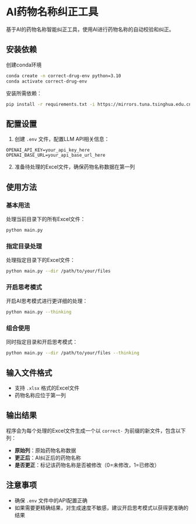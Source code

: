 # AI药物名称纠正工具

基于AI的药物名称智能纠正工具，使用AI进行药物名称的自动校验和纠正。

## 安装依赖

创建conda环境

```bash
conda create -n correct-drug-env python=3.10
conda activate correct-drug-env
```

安装所需依赖：

```bash
pip install -r requirements.txt -i https://mirrors.tuna.tsinghua.edu.cn/pypi/web/simple
```

## 配置设置

1. 创建 `.env` 文件，配置LLM API相关信息：

```env
OPENAI_API_KEY=your_api_key_here
OPENAI_BASE_URL=your_api_base_url_here
```

2. 准备待处理的Excel文件，确保药物名称数据在第一列

## 使用方法

### 基本用法

处理当前目录下的所有Excel文件：

```bash
python main.py
```

### 指定目录处理

处理指定目录下的Excel文件：

```bash
python main.py --dir /path/to/your/files
```

### 开启思考模式

开启AI思考模式进行更详细的处理：

```bash
python main.py --thinking
```

### 组合使用

同时指定目录和开启思考模式：

```bash
python main.py --dir /path/to/your/files --thinking
```

## 输入文件格式

- 支持 `.xlsx` 格式的Excel文件
- 药物名称应位于第一列


## 输出结果

程序会为每个处理的Excel文件生成一个以 `correct-` 为前缀的新文件，包含以下列：

- **原始列**：原始药物名称数据
- **更正后**：AI纠正后的药物名称
- **是否更正**：标记该药物名称是否被修改（0=未修改，1=已修改）


## 注意事项

- 确保 `.env` 文件中的API配置正确
- 如果需要更精确结果，对生成速度不敏感，建议开启思考模式以获得更准确的结果

